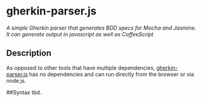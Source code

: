 # gherkin-parser.js

*A simple Gherkin parser that generates BDD specs for Mocha and Jasmine. It can generate output in javascript as well as CoffeeScript*


## Description
As opposed to other tools that have multiple dependencies, [gherkin-parser.js](https://github.com/simoami/gherkin-parser.js) has no dependencies and can run directly from the browser or via node.js.

##Syntax
tbd.
